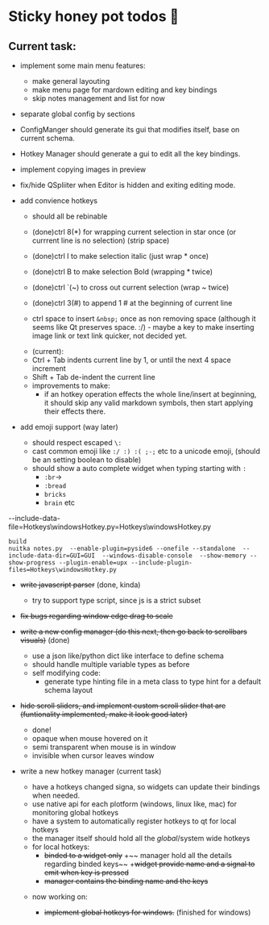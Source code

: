 
# Sticky honey pot todos 🍯

## Current task:
* implement some main menu features:
    + make general layouting
    + make menu page for mardown editing and key bindings
    + skip notes management and list for now
* separate global config by sections

* ConfigManger should generate its gui that modifies itself, base on current schema.    
* Hotkey Manager should generate a gui to edit all the key bindings.

* implement copying images in preview 
* fix/hide QSpliiter when Editor is hidden and exiting editing mode.

* add convience hotkeys
    - should all be rebinable
    - (done)ctrl 8(*) for wrapping current selection in star once (or currrent line is no selection) (strip space)
    - (done)ctrl I to make selection italic (just wrap * once)
    - (done)ctrl B to make selection Bold (wrapping * twice)
    - (done)ctrl `(~) to cross out current selection (wrap ~ twice)
    - (done)ctrl 3(#) to append 1 # at the beginning of current line
    
    - ctrl space to insert `&nbsp;` once as non removing space (although it seems like Qt preserves space. :/)
                    - maybe a key to make inserting image link or text link quicker, not decided yet.

    * (current):
    - Ctrl + Tab indents current line by 1, or until the next 4 space increment
    - Shift + Tab de-indent the current line
    - improvements to make:
        + if an hotkey operation effects the whole line/insert at beginning, it should skip any valid markdown symbols, then start applying their effects there.



* add emoji support (way later)
    - should respect escaped `\:`
    - cast common emoji like `:/ :) :( ;-;` etc to a unicode emoji, (should be an setting boolean to disable)
    - should show a auto complete widget when typing starting with `:`
        + `:br`->
        + `:bread`
        + `bricks`
        + `brain` etc

--include-data-file=Hotkeys\windowsHotkey.py=Hotkeys\windowsHotkey.py
```
build
nuitka notes.py  --enable-plugin=pyside6 --onefile --standalone  --include-data-dir=GUI=GUI  --windows-disable-console  --show-memory --show-progress --plugin-enable=upx --include-plugin-files=Hotkeys\windowsHotkey.py
```




* ~~write javascript parser~~ (done, kinda)
    - try to support type script, since js is a strict subset
* ~~fix bugs regarding window edge drag to scale~~


* ~~write a new config manager (do this next, then go back to scrollbars visuals)~~ (done)
    - use a json like/python dict like interface to define schema
    - should handle multiple variable types as before
    - self modifying code:
        - generate type hinting file in a meta class to type hint for a default schema layout

* ~~hide scroll sliders, and implement custom scroll slider that are (funtionality implemented, make it look good later)~~
    - done!
    - opaque when mouse hovered on it
    - semi transparent when mouse is in window
    - invisible when cursor leaves window 

* write a new hotkey manager (current task) 
    - have a hotkeys changed signa, so widgets can update their bindings when needed.
    - use native api for each plotform (windows, linux like, mac) for monitoring global hotkeys
    - have a system to automatically register hotkeys to qt for local hotkeys
    - the manager itself should hold all the *global*/system wide hotkeys
    - for local hotkeys:
        + ~~binded to a widget only~~
        +~~ manager hold all the details regarding binded keys~~
        +~~widget provide name and a signal to emit when key is pressed~~
        + ~~manager contains the binding name and the keys~~

    * now working on:

        + ~~implement global hotkeys for windows.~~ (finished for windows)